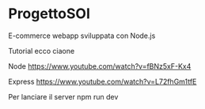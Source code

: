 # ProgettoSOI
E-commerce webapp sviluppata con Node.js

Tutorial ecco ciaone

Node https://www.youtube.com/watch?v=fBNz5xF-Kx4

Express https://www.youtube.com/watch?v=L72fhGm1tfE


Per lanciare il server 
npm run dev 
